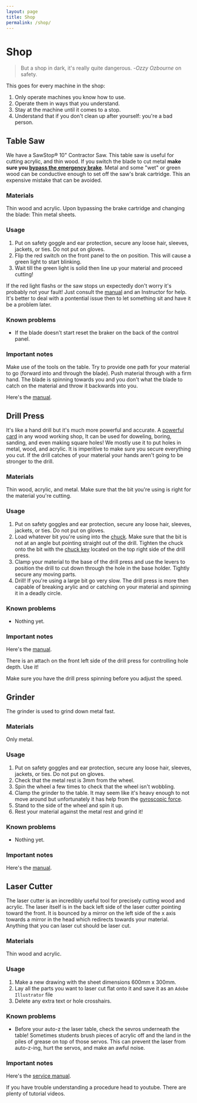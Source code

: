 ```yaml
---
layout: page
title: Shop
permalink: /shop/
---
```


# Shop

> But a shop in dark, it's really quite dangerous.
> -*Ozzy Ozbourne* on safety.

This goes for every machine in the shop: 

1. Only operate machines you know how to use.
2. Operate them in ways that you understand.
3. Stay at the machine until it comes to a stop.
4. Understand that if you don't clean up after yourself: you're a bad person.

## Table Saw

We have a SawStop® 10" Contractor Saw. This table saw is useful for cutting acrylic, and thin wood. If you switch the blade to cut metal **make sure you [bypass the emergency brake](https://www.youtube.com/watch?v=k4WKuStm_ts)**. Metal and some "wet" or green wood can be conductive enough to set off the saw's brak cartridge. This an expensive mistake that can be avoided.

### Materials

Thin wood and acrylic. Upon bypassing the brake cartridge and changing the blade: Thin metal sheets.

### Usage

1. Put on safety goggle and ear protection, secure any loose hair, sleeves, jackets, or ties. Do not put on gloves.
2. Flip the red switch on the front panel to the on position. This will cause a green light to start blinking.
3. Wait till the green light is solid then line up your material and proceed cutting!

If the red light flashs or the saw stops un expectedly don't worry it's probably not your fault! Just consult the [manual](https://www.sawstop.com/images/uploads/manuals/Manual_CNS.pdf) and an Instructor for help. It's better to deal with a pontential issue then to let something sit and have it be a problem later.

### Known problems

* If the blade doesn't start reset the braker on the back of the control panel.

### Important notes

Make use of the tools on the table. Try to provide one path for your material to go (forward into and through the blade). Push material through with a firm hand. The blade is spinning towards you and you don't what the blade to catch on the material and throw it backwards into you.

Here's the [manual](https://www.sawstop.com/images/uploads/manuals/Manual_CNS.pdf).

## Drill Press

It's like a hand drill but it's much more powerful and accurate. A [powerful card](https://www.thesprucecrafts.com/using-a-drill-press-for-woodworking-3537027) in any wood working shop, It can be used for doweling, boring, sanding, and even making square holes! We mostly use it to put holes in metal, wood, and acrylic. It is imperitive to make sure you secure everything you cut. If the drill catches of your material your hands aren't going to be stronger to the drill.

### Materials

Thin wood, acrylic, and metal. Make sure that the bit you're using is right for the material you're cutting. 

### Usage

1. Put on safety goggles and ear protection, secure any loose hair, sleeves, jackets, or ties. Do not put on gloves.
2. Load whatever bit you're using into the [chuck](https://en.wikipedia.org/wiki/Chuck_(engineering)). Make sure that the bit is not at an angle but pointing straight out of the drill. Tighten the chuck onto the bit with the [chuck key](http://www.abmtools.com/product/drill-chuck-keys/) located on the top right side of the drill press.
3. Clamp your material to the base of the drill press and use the levers to position the drill to cut down through the hole in the base holder. Tightly secure any moving parts.
4. Drill! If you're using a large bit go very slow. The drill press is more then capable of breaking arylic and or catching on your material and spinning it in a deadly circle.

### Known problems

* Nothing yet.

### Important notes

Here's the [manual](https://www.manualslib.com/manual/1193321/Wen-4214.html).

There is an attach on the front left side of the drill press for controlling hole depth. Use it!

Make sure you have the drill press spinning before you adjust the speed.

## Grinder

The grinder is used to grind down metal fast.

### Materials

Only metal.

### Usage

1. Put on safety goggles and ear protection, secure any loose hair, sleeves, jackets, or ties. Do not put on gloves.
2. Check that the metal rest is 3mm from the wheel.
3. Spin the wheel a few times to check that the wheel isn't wobbling.
4. Clamp the grinder to the table. It may seem like it's heavy enough to not move around but unfortunately it has help from the [gyroscopic force](https://www.youtube.com/watch?v=GeyDf4ooPdo&disable_polymer=true).
5. Stand to the side of the wheel and spin it up.
6. Rest your material against the metal rest and grind it!

### Known problems

* Nothing yet.

### Important notes

Here's the [manual](https://images.homedepot-static.com/catalog/pdfImages/ad/ad18f3d3-6d5b-4745-a304-54191eb9490d.pdf).

## Laser Cutter

The laser cutter is an incredibly useful tool for precisely cutting wood and acrylic. The laser itself is in the back left side of the laser cutter pointing toward the front. It is bounced by a mirror on the left side of the x axis towards a mirror in the head which redirects towards your material. Anything that you can laser cut should be laser cut.

### Materials

Thin wood and acrylic.

### Usage

1. Make a new drawing with the sheet dimensions 600mm x 300mm.
2. Lay all the parts you want to laser cut flat onto it and save it as an `Adobe Illustrator` file
3. Delete any extra text or hole crosshairs.

### Known problems

* Before your auto-z the laser table, check the sevros underneath the table! Sometimes students brush pieces of acrylic off and the land in the piles of grease on top of those servos. This can prevent the laser from auto-z-ing, hurt the servos, and make an awful noise.

### Important notes

Here's the [service manual](http://engravingsystemsllc.com/wp-content/uploads/2015/11/VLS-Platform-Series-Service-Manual.pdf).

If you have trouble understanding a procedure head to youtube. There are plenty of tutorial videos.


